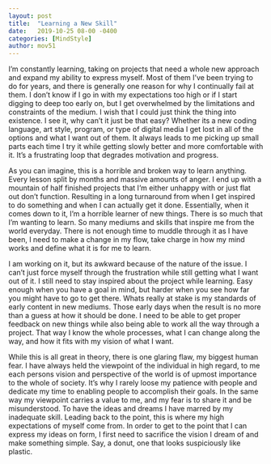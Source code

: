 ```yaml
---
layout: post
title:  "Learning a New Skill"
date:   2019-10-25 08-00 -0400
categories: [MindStyle]
author: mov51
---
```

I’m constantly learning, taking on projects that need a whole new approach and expand my ability to express myself. Most of them I’ve been trying to do for years, and there is generally one reason for why I continually fail at them. I don’t know if I go in with my expectations too high or if I start digging to deep too early on, but I get overwhelmed by the limitations and constraints of the medium. I wish that I could just think the thing into existence. I see it, why can’t it just be that easy? Whether its a new coding language, art style, program, or type of digital media I get lost in all of the options and what I want out of them. It always leads to me picking up small parts each time I try it while getting slowly better and more comfortable with it. It’s a frustrating loop that degrades motivation and progress.

As you can imagine, this is a horrible and broken way to learn anything. Every lesson split by months and massive amounts of anger. I end up with a mountain of half finished projects that I’m either unhappy with or just flat out don’t function. Resulting in a long turnaround from when I get inspired to do something and when I can actually get it done. Essentially, when it comes down to it, I’m a horrible learner of new things. There is so much that I’m wanting to learn. So many mediums and skills that inspire me from the world everyday. There is not enough time to muddle through it as I have been, I need to make a change in my flow, take charge in how my mind works and define what it is for me to learn.

I am working on it, but its awkward because of the nature of the issue. I can’t just force myself through the frustration while still getting what I want out of it. I still need to stay inspired about the project while learning. Easy enough when you have a goal in mind, but harder when you see how far you might have to go to get there. Whats really at stake is my standards of early content in new mediums. Those early days when the result is no more than a guess at how it should be done. I need to be able to get proper feedback on new things while also being able to work all the way through a project. That way I know the whole processes, what I can change along the way, and how it fits with my vision of what I want.

While this is all great in theory, there is one glaring flaw, my biggest human fear. I have always held the viewpoint of the individual in high regard, to me each persons vision and perspective of the world is of upmost importance to the whole of society. It’s why I rarely loose my patience with people and dedicate my time to enabling people to accomplish their goals. In the same way my viewpoint carries a value to me, and my fear is to share it and be misunderstood. To have the ideas and dreams I have marred by my inadequate skill. Leading back to the point, this is where my high expectations of myself come from. In order to get to the point that I can express my ideas on form, I first need to sacrifice the vision I dream of and make something simple. Say, a donut, one that looks suspiciously like plastic.
